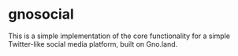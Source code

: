 # gnosocial
This is a simple implementation of the core functionality for a simple Twitter-like social media platform, built on Gno.land.

